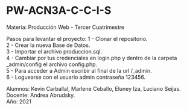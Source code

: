 # PW-ACN3A-C-C-I-S
Materia: Producción Web - Tercer Cuatrimestre

Pasos para levantar el proyecto:
1 - Clonar el repositorio.
<br>
2 - Crear la nueva Base de Datos.<br>
3 - Importar el archivo produccion.sql.<br>
4 - Cambiar por tus credenciales en login.php y dentro de la carpeta _admin/config el archivo config.php.<br>
5 - Para acceder a Admin escribir al final de la url /_admin.<br>
6 - Loguearse con el usuario admin contraseña 123456.<br>

Alumnos: Kevin Carballal, Marlene Ceballo, Eluney Iza, Luciano Seijas. <br>
Docente: Andrea Abrudsky.<br>
Año: 2021<br>
